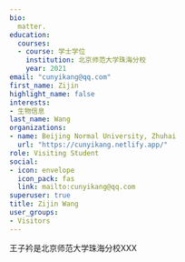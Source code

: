 ```yaml
---
bio: 
  matter.
education:
  courses:
  - course: 学士学位
    institution: 北京师范大学珠海分校
    year: 2021
email: "cunyikang@qq.com"
first_name: Zijin
highlight_name: false
interests:
- 生物信息
last_name: Wang
organizations:
- name: Beijing Normal University, Zhuhai
  url: "https://cunyikang.netlify.app/"
role: Visiting Student
social:
- icon: envelope
  icon_pack: fas
  link: mailto:cunyikang@qq.com
superuser: true
title: Zijin Wang
user_groups:
- Visitors
---
```


王子衿是北京师范大学珠海分校XXX